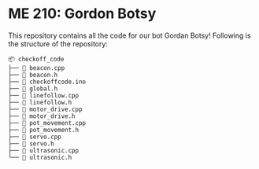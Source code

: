 # ME 210: Gordon Botsy
This repository contains all the code for our bot Gordan Botsy!
Following is the structure of the repository:
```
📦 checkoff_code
├── 📄 beacon.cpp
├── 📄 beacon.h
├── 📄 checkoffcode.ino
├── 📄 global.h
├── 📄 linefollow.cpp
├── 📄 linefollow.h
├── 📄 motor_drive.cpp
├── 📄 motor_drive.h
├── 📄 pot_movement.cpp
├── 📄 pot_movement.h
├── 📄 servo.cpp
├── 📄 servo.h
├── 📄 ultrasonic.cpp
└── 📄 ultrasonic.h
```
